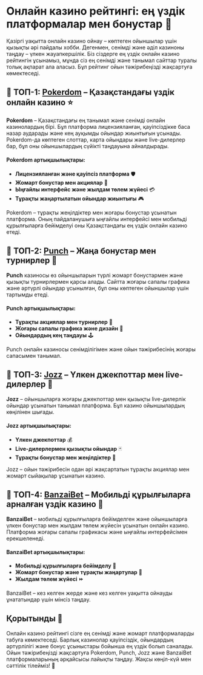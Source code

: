 # Онлайн казино рейтингі: ең үздік платформалар мен бонустар 🎰

Қазіргі уақытта онлайн казино ойнау – көптеген ойыншылар үшін қызықты әрі пайдалы хобби. Дегенмен, сенімді және әділ казиноны таңдау – үлкен жауапкершілік. Біз сіздерге ең үздік онлайн казино рейтингін ұсынамыз, мұнда сіз ең сенімді және танымал сайттар туралы толық ақпарат ала аласыз. Бұл рейтинг ойын тәжірибеңізді жақсартуға көмектеседі.

## 🥇 ТОП-1: [Pokerdom](https://brandplay.link/4k77v2yx) – Қазақстандағы үздік онлайн казино ⭐

**Pokerdom** – Қазақстандағы ең танымал және сенімді онлайн казинолардың бірі. Бұл платформа лицензияланған, қауіпсіздікке баса назар аударады және кең ауқымды ойындар жиынтығын ұсынады. Pokerdom-да көптеген слоттар, карта ойындары және live-дилерлер бар, бұл оны ойыншылардың сүйікті таңдауына айналдырады.

#### Pokerdom артықшылықтары:
- **Лицензияланған және қауіпсіз платформа** 🛡️
- **Жомарт бонустар мен акциялар** 🎁
- **Ыңғайлы интерфейс және жылдам төлем жүйесі** 💳
- **Тұрақты жаңартылатын ойындар жиынтығы** 🎮

Pokerdom – тұрақты жеңілдіктер мен жоғары бонустар ұсынатын платформа. Оның пайдаланушыға ыңғайлы интерфейсі мен мобильді құрылғыларға бейімделуі оны Қазақстандағы ең үздік онлайн казино етеді.

## 🥈 ТОП-2: [Punch](https://betpunch1.com/d638d6d39) – Жаңа бонустар мен турнирлер 🥊

**Punch** казиносы өз ойыншыларын түрлі жомарт бонустармен және қызықты турнирлермен қарсы алады. Сайтта жоғары сапалы графика және әртүрлі ойындар ұсынылған, бұл оны көптеген ойыншылар үшін тартымды етеді.

#### Punch артықшылықтары:
- **Тұрақты акциялар мен турнирлер** 🎉
- **Жоғары сапалы графика және дизайн** 🎨
- **Ойындардың кең таңдауы** 🕹️

Punch онлайн казиносы сенімділігімен және ойын тәжірибесінің жоғары сапасымен танымал.

## 🥉 ТОП-3: [Jozz](https://tk435zi5i9.com/alt/jozz/registration?e8250665e216213938eeaefaf3e61c0a) – Үлкен джекпоттар мен live-дилерлер 🎲

**Jozz** – ойыншыларға жоғары джекпоттар мен қызықты live-дилерлік ойындар ұсынатын танымал платформа. Бұл казино ойыншылардың көңілінен шығады.

#### Jozz артықшылықтары:
- **Үлкен джекпоттар** 💰
- **Live-дилерлермен қызықты ойындар** 🃏
- **Тұрақты бонустар мен жеңілдіктер** 🎁

Jozz – ойын тәжірибесін одан әрі жақсартатын тұрақты акциялар мен жомарт сыйақылар ұсынатын казино.

## 🏅 ТОП-4: [BanzaiBet](https://bnzstr009.com/e9rVJ) – Мобильді құрылғыларға арналған үздік казино 📱

**BanzaiBet** – мобильді құрылғыларға бейімделген және ойыншыларға үлкен бонустар мен жылдам төлем жүйесін ұсынатын онлайн казино. Платформа жоғары сапалы графикасы және ыңғайлы интерфейсімен ерекшеленеді.

#### BanzaiBet артықшылықтары:
- **Мобильді құрылғыларға бейімделу** 📲
- **Жомарт бонустар және тұрақты жаңартулар** 🎁
- **Жылдам төлем жүйесі** ⏩

BanzaiBet – кез келген жерде және кез келген уақытта ойнауды ұнататындар үшін мінсіз таңдау.

## Қорытынды 🌟

Онлайн казино рейтингі сізге ең сенімді және жомарт платформаларды табуға көмектеседі. Барлық казинолар қауіпсіздік, ойындардың әртүрлілігі және бонус ұсыныстары бойынша ең үздік болып саналады. Ойын тәжірибеңізді жақсартуға Pokerdom, Punch, Jozz және BanzaiBet платформаларының әрқайсысы лайықты таңдау. Жақсы көңіл-күй мен сәттілік тілейміз! 🎉
